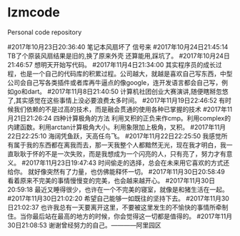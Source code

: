 # lzmcode
Personal code repository 

#2017年10月23日20:36:40 笔记本风扇坏了 信号来
#2017年10月24日21:45:14 TB了个原装风扇结果是旧的,换了原来外壳 还算能用,踩坑了。
#2017年10月24日21:46:57 想明天开始写代码。
#2017年11月4日21:34:00 其实程序员的成长过程，也是一个自己的代码库的积累过程。公司越大，就越是喜欢自己写东西，中型公司会自己写各类插件或者库再牛逼点的像google，连开发语言都会自己写，例如go和dart。
#2017年11月8日21:40:50 计算机社团创业大赛演讲,随便瞎掰忽悠了,其实感觉在这些事情上没必要浪费太多时间。
#2017年11月19日22:46:52 有时候我们依赖的不是过高的技术，而是融会贯通的使用各种已掌握的技术
#2017年11月21日21:26:24 四种计算极角的方法 利用叉积的正负来作cmp。利用complex的内建函数。利用arctan计算极角大小。利用象限加上极角，叉积。
#2017年11月22日22:25:10 海阔凭鱼跃，天高任鸟飞。
#2017年11月22日22:25:50 我感觉所有属于我的东西都在离我而去，那一天我整个人都黯然无光，现在我才明白，我一直耿耿于怀的不是一次失败，而是我想成为一个闪亮的人，只有亮了，努力才有意义。
#2017年11月23日19:47:43 时间偷走的选择，总会在未来用它喜欢的方式还给你。  就好像突然有了力量，也仿佛能释怀一切。
#2017年11月30日20:58:49 看着原来不完美的事情慢慢变的完美，也会越来越开心。
#2017年11月30日20:59:18 最近又睡得很少，也许在一个不完美的寝室，就像是和猪生活在一起。
#2017年11月30日21:02:20 希望自己能够一如既往的坚持下去。
#2017年11月30日21:02:37 也许我总有一天要离开这里，不要被这里发生的不愉快的事情所牵制住。当你最后站在最高的地方的时候，你会觉得这一切都是值得的。
#2017年11月30日21:08:53 谢谢曾经努力的自己。————阿里园区